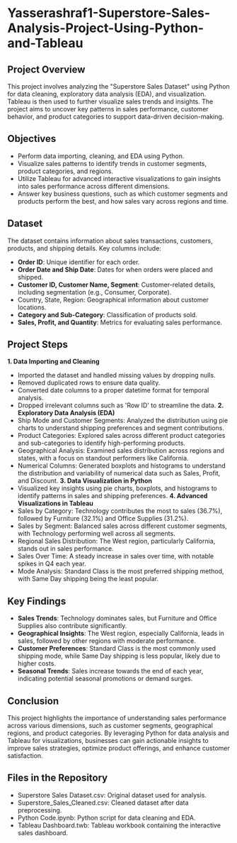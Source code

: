 # Yasserashraf1-Superstore-Sales-Analysis-Project-Using-Python-and-Tableau

## Project Overview
This project involves analyzing the "Superstore Sales Dataset" using Python for data cleaning, exploratory data analysis (EDA), and visualization. Tableau is then used to further visualize sales trends and insights. The project aims to uncover key patterns in sales performance, customer behavior, and product categories to support data-driven decision-making.

## Objectives
* Perform data importing, cleaning, and EDA using Python.
* Visualize sales patterns to identify trends in customer segments, product categories, and regions.
* Utilize Tableau for advanced interactive visualizations to gain insights into sales performance across different dimensions.
* Answer key business questions, such as which customer segments and products perform the best, and how sales vary across regions and time.

## Dataset
The dataset contains information about sales transactions, customers, products, and shipping details. Key columns include:
* **Order ID**: Unique identifier for each order.
* **Order Date and Ship Date**: Dates for when orders were placed and shipped.
* **Customer ID, Customer Name, Segment**: Customer-related details, including segmentation (e.g., Consumer, Corporate).
* Country, State, Region: Geographical information about customer locations.
* **Category and Sub-Category**: Classification of products sold.
* **Sales, Profit, and Quantity**: Metrics for evaluating sales performance.

## Project Steps
**1. Data Importing and Cleaning**
  * Imported the dataset and handled missing values by dropping nulls.
  * Removed duplicated rows to ensure data quality.
  * Converted date columns to a proper datetime format for temporal analysis.
  * Dropped irrelevant columns such as 'Row ID' to streamline the data.
**2. Exploratory Data Analysis (EDA)**
  * Ship Mode and Customer Segments: Analyzed the distribution using pie charts to understand shipping preferences and segment contributions.
  * Product Categories: Explored sales across different product categories and sub-categories to identify high-performing products.
  * Geographical Analysis: Examined sales distribution across regions and states, with a focus on standout performers like California.
  * Numerical Columns: Generated boxplots and histograms to understand the distribution and variability of numerical data such as Sales, Profit, and Discount.
**3. Data Visualization in Python**
  * Visualized key insights using pie charts, boxplots, and histograms to identify patterns in sales and shipping preferences.
**4. Advanced Visualizations in Tableau**
  * Sales by Category: Technology contributes the most to sales (36.7%), followed by Furniture (32.1%) and Office Supplies (31.2%).
  * Sales by Segment: Balanced sales across different customer segments, with Technology performing well across all segments.
  * Regional Sales Distribution: The West region, particularly California, stands out in sales performance.
  * Sales Over Time: A steady increase in sales over time, with notable spikes in Q4 each year.
  * Mode Analysis: Standard Class is the most preferred shipping method, with Same Day shipping being the least popular.

## Key Findings
* **Sales Trends**: Technology dominates sales, but Furniture and Office Supplies also contribute significantly.
* **Geographical Insights**: The West region, especially California, leads in sales, followed by other regions with moderate performance.
* **Customer Preferences**: Standard Class is the most commonly used shipping mode, while Same Day shipping is less popular, likely due to higher costs.
* **Seasonal Trends**: Sales increase towards the end of each year, indicating potential seasonal promotions or demand surges.
  
## Conclusion
This project highlights the importance of understanding sales performance across various dimensions, such as customer segments, geographical regions, and product categories. By leveraging Python for data analysis and Tableau for visualizations, businesses can gain actionable insights to improve sales strategies, optimize product offerings, and enhance customer satisfaction.

## Files in the Repository
* Superstore Sales Dataset.csv: Original dataset used for analysis.
* Superstore_Sales_Cleaned.csv: Cleaned dataset after data preprocessing.
* Python Code.ipynb: Python script for data cleaning and EDA.
* Tableau Dashboard.twb: Tableau workbook containing the interactive sales dashboard.
